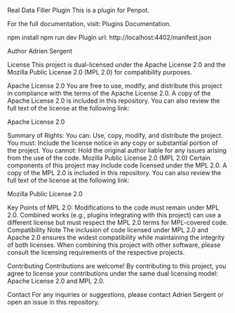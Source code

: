Real Data Filler Plugin
This is a plugin for Penpot.

For the full documentation, visit: Plugins Documentation.

npm install
npm run dev
Plugin url: http://localhost:4402/manifest.json

Author
Adrien Sergent

License
This project is dual-licensed under the Apache License 2.0 and the Mozilla Public License 2.0 (MPL 2.0) for compatibility purposes.

Apache License 2.0
You are free to use, modify, and distribute this project in compliance with the terms of the Apache License 2.0.
A copy of the Apache License 2.0 is included in this repository. You can also review the full text of the license at the following link:

Apache License 2.0

Summary of Rights:
You can: Use, copy, modify, and distribute the project.
You must: Include the license notice in any copy or substantial portion of the project.
You cannot: Hold the original author liable for any issues arising from the use of the code.
Mozilla Public License 2.0 (MPL 2.0)
Certain components of this project may include code licensed under the MPL 2.0.
A copy of the MPL 2.0 is included in this repository. You can also review the full text of the license at the following link:

Mozilla Public License 2.0

Key Points of MPL 2.0:
Modifications to the code must remain under MPL 2.0.
Combined works (e.g., plugins integrating with this project) can use a different license but must respect the MPL 2.0 terms for MPL-covered code.
Compatibility Note
The inclusion of code licensed under MPL 2.0 and Apache 2.0 ensures the widest compatibility while maintaining the integrity of both licenses. When combining this project with other software, please consult the licensing requirements of the respective projects.

Contributing
Contributions are welcome! By contributing to this project, you agree to license your contributions under the same dual licensing model: Apache License 2.0 and MPL 2.0.

Contact
For any inquiries or suggestions, please contact Adrien Sergent or open an issue in this repository.
